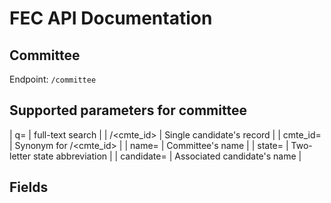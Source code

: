 # FEC API Documentation
## Committee

Endpoint:
`/committee`

## Supported parameters for committee

| q=          | full-text search |
| /<cmte_id>  | Single candidate's record |
| cmte_id=    | Synonym for /<cmte_id> |
| name=       | Committee's name |
| state=      | Two-letter state abbreviation |
| candidate=  | Associated candidate's name |

## Fields


